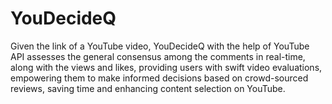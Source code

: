 # YouDecideQ
Given the link of a YouTube video, YouDecideQ with the help of YouTube API assesses the general consensus among the comments in real-time, along with the views and likes, providing users with swift video evaluations, empowering them to make informed decisions based on crowd-sourced reviews, saving time and enhancing content selection on YouTube. 
